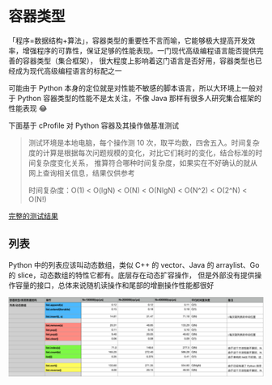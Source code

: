 # 容器类型

「程序=数据结构+算法」，容器类型的重要性不言而喻，它能够极大提高开发效率，增强程序的可靠性，保证足够的性能表现。一门现代高级编程语言能否提供完善的容器类型（集合框架），
很大程度上影响着这门语言是否好用，容器类型也已经成为现代高级编程语言的标配之一

可能由于 Python 本身的定位就是对性能不敏感的脚本语言，所以大环境上一般对于 Python 容器类型的性能不是太关注，不像 Java 那样有很多人研究集合框架的性能表现 😂

下面基于 cProfile 对 Python 容器及其操作做基准测试

> 测试环境是本地电脑，每个操作测 10 次，取平均数，四舍五入。时间复杂度的计算是根据每次问题规模的变化，对比它们耗时的变化，结合标准的时间复杂度变化关系，
> 推算符合哪种时间复杂度，如果实在不好确认的就从网上查询相关信息，结果仅供参考
> 
> 时间复杂度：O(1) < O(lgN) < O(N) < O(NlgN) < O(N^2) < O(2^N) < O(N!)

[完整的测试结果]()

## 列表

Python 中的列表应该叫动态数组，类似 C++ 的 vector、Java 的 arraylist、Go 的 slice，动态数组的特性它都有。底层存在动态扩容操作，
但是外部没有提供操作容量的接口，总体来说随机读操作和尾部的增删操作性能都很好

![](https://raw.githubusercontent.com/hsxhr-10/Blog/master/image/python%E5%AE%B9%E5%99%A8-1.png)
